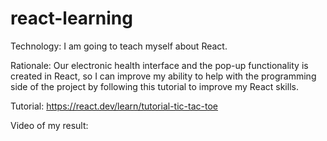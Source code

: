 # react-learning

Technology: I am going to teach myself about React.

Rationale: Our electronic health interface and the pop-up functionality is created in React, so I can improve my ability to help with the programming side of the project by following this tutorial to improve my React skills.

Tutorial: https://react.dev/learn/tutorial-tic-tac-toe

Video of my result: <link to video>
